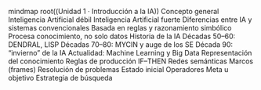 mindmap
root((Unidad 1 · Introducción a la IA))
Concepto general
Inteligencia Artificial débil
Inteligencia Artificial fuerte
Diferencias entre IA y sistemas convencionales
Basada en reglas y razonamiento simbólico
Procesa conocimiento, no solo datos
Historia de la IA
Décadas 50–60: DENDRAL, LISP
Décadas 70–80: MYCIN y auge de los SE
Década 90: “invierno” de la IA
Actualidad: Machine Learning y Big Data
Representación del conocimiento
Reglas de producción IF–THEN
Redes semánticas
Marcos (frames)
Resolución de problemas
Estado inicial
Operadores
Meta u objetivo
Estrategia de búsqueda
